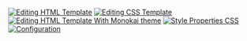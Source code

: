 [![Editing HTML Template](http://thumbs.cl.ly/3h1G3b3G2k44443Q0Y22)](http://cl.ly/3h1G3b3G2k44443Q0Y22)
[![Editing CSS Template](http://thumbs.cl.ly/2a3u2f3U2n0a2w2R1b0g)](http://cl.ly/2a3u2f3U2n0a2w2R1b0g)
[![Editing HTML Template With Monokai theme](http://thumbs.cl.ly/2o2e1p0u2N3m0t0L0c3B)](http://cl.ly/2o2e1p0u2N3m0t0L0c3B)
[![Style Properties CSS](http://thumbs.cl.ly/2a2D2D0d0h3606123d2S)](http://cl.ly/2a2D2D0d0h3606123d2S)
[![Configuration](http://thumbs.cl.ly/3W3P0X2M220M0l2h1e2g)](http://cl.ly/3W3P0X2M220M0l2h1e2g)